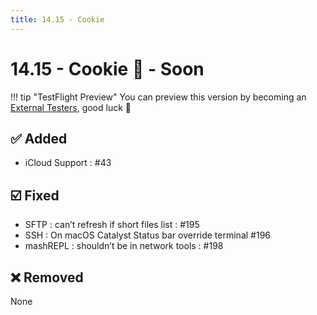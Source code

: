 ```yaml
---
title: 14.15 - Cookie
---
```

# 14.15 - Cookie :cookie: - Soon

!!! tip "TestFlight Preview"
    You can preview this version by becoming an [External Testers](/documentation/becoming-external-tester/), good luck :muscle:

## :white_check_mark: Added
* iCloud Support : #43

## :ballot_box_with_check: Fixed
* SFTP : can’t refresh if short files list : #195
* SSH : On macOS Catalyst Status bar override terminal #196
* mashREPL : shouldn’t be in network tools : #198

## :x: Removed
None